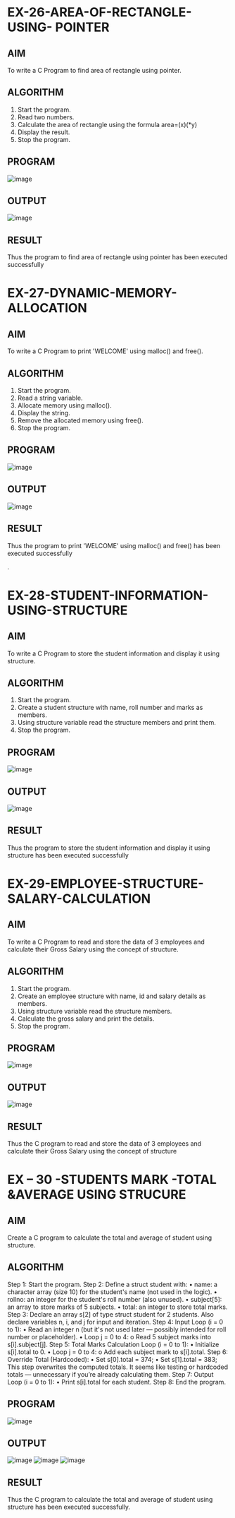 # EX-26-AREA-OF-RECTANGLE-USING- POINTER
## AIM
To write a C Program to find area of rectangle using pointer.

## ALGORITHM
1.	Start the program.
2.	Read two numbers.
3.	Calculate the area of rectangle using the formula area=(x)(*y)
4.	Display the result.
5.	Stop the program.

## PROGRAM
![image](https://github.com/user-attachments/assets/6169f030-66d0-4e44-a836-029691e703a4)

## OUTPUT
		       	
![image](https://github.com/user-attachments/assets/c8b61bda-011a-4324-9715-252a84c416ce)


## RESULT
Thus the program to find area of rectangle using pointer has been executed successfully
 
 


# EX-27-DYNAMIC-MEMORY-ALLOCATION
## AIM
To write a C Program to print 'WELCOME' using malloc() and free().

## ALGORITHM
1.	Start the program.
2.	Read a string variable.
3.	Allocate memory using malloc().
4.	Display the string.
5.	Remove the allocated memory using free().
6.	Stop the program.

## PROGRAM
![image](https://github.com/user-attachments/assets/ef494fe5-fdd5-4806-92dc-b4cbc6f70dbe)

## OUTPUT
![image](https://github.com/user-attachments/assets/0265610c-e5cc-4cb5-82a3-4ba94d8b2109)



## RESULT
Thus the program to print 'WELCOME' using malloc() and free() has been executed successfully
 
.



# EX-28-STUDENT-INFORMATION-USING-STRUCTURE

## AIM

To write a C Program to store the student information and display it using structure.

## ALGORITHM

1.	Start the program.
2.	Create a student structure with name, roll number and marks as members.
3.	Using structure variable read the structure members and print them.
4.	Stop the program.

## PROGRAM
![image](https://github.com/user-attachments/assets/6a5a4bb6-8a4e-49ed-b35a-fe2352d4134f)


## OUTPUT

![image](https://github.com/user-attachments/assets/7e5410d0-1db8-486e-95d8-abc0f6690115)



## RESULT

Thus the program to store the student information and display it using structure has been executed successfully
 
 


# EX-29-EMPLOYEE-STRUCTURE-SALARY-CALCULATION

## AIM

To write a C Program to read and store the data of 3 employees and calculate their Gross Salary using the concept of structure.

## ALGORITHM

1.	Start the program.
2.	Create an employee structure with name, id and salary details as members.
3.	Using structure variable read the structure members.
4.	Calculate the gross salary and print the details.
5.	Stop the program.

## PROGRAM

![image](https://github.com/user-attachments/assets/fec02bb6-e9d6-4693-83c9-6c4021aaf2eb)


 ## OUTPUT
 
 ![image](https://github.com/user-attachments/assets/7fa7f97d-bf90-430c-9bb1-5536462e2671)


## RESULT

Thus the C program to read and store the data of 3 employees and calculate their Gross Salary using the concept of structure
 




# EX – 30 -STUDENTS MARK -TOTAL &AVERAGE USING STRUCURE

## AIM
Create a C program to calculate the total and average of student using structure.

## ALGORITHM 

Step 1: Start the program.
Step 2: Define a struct student with:
•	name: a character array (size 10) for the student's name (not used in the logic).
•	rollno: an integer for the student's roll number (also unused).
•	subject[5]: an array to store marks of 5 subjects.
•	total: an integer to store total marks.
Step 3: Declare an array s[2] of type struct student for 2 students. Also declare variables n, i, and j for input 
             and iteration.
Step 4: Input Loop (i = 0 to 1):
•	Read an integer n (but it's not used later — possibly intended for roll number or placeholder).
•	Loop j = 0 to 4:
o	Read 5 subject marks into s[i].subject[j].
Step 5: Total Marks Calculation Loop (i = 0 to 1):
•	Initialize s[i].total to 0.
•	Loop j = 0 to 4:
o	Add each subject mark to s[i].total.
Step 6: Override Total (Hardcoded):
•	Set s[0].total = 374;
•	Set s[1].total = 383;
           This step overwrites the computed totals. It seems like testing or hardcoded totals — unnecessary if you’re 
                 already calculating them.
Step 7: Output Loop (i = 0 to 1):
•	Print s[i].total for each student.
Step 8: End the program.

## PROGRAM
![image](https://github.com/user-attachments/assets/04fc4271-78d3-4f52-9ba8-0b3d27f8a6a0)



## OUTPUT
![image](https://github.com/user-attachments/assets/4b6bfd95-6148-4b73-bdea-724c6d63309d)
![image](https://github.com/user-attachments/assets/b4edf211-9039-4cd2-8269-d8117f9964e4)
![image](https://github.com/user-attachments/assets/48b75794-38c2-41bc-ace4-3d537546fd3f)

 

## RESULT

Thus the C program to calculate the total and average of student using structure has been executed successfully.

